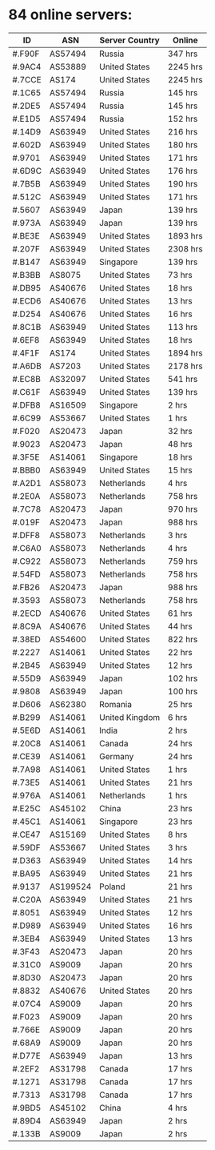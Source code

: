# 84 online servers:

| ID | ASN | Server Country | Online |
| ------ | ------ | ------ | ------ |
| #.F90F | AS57494 | Russia | 347 hrs |
| #.9AC4 | AS53889 | United States | 2245 hrs |
| #.7CCE | AS174 | United States | 2245 hrs |
| #.1C65 | AS57494 | Russia | 145 hrs |
| #.2DE5 | AS57494 | Russia | 145 hrs |
| #.E1D5 | AS57494 | Russia | 152 hrs |
| #.14D9 | AS63949 | United States | 216 hrs |
| #.602D | AS63949 | United States | 180 hrs |
| #.9701 | AS63949 | United States | 171 hrs |
| #.6D9C | AS63949 | United States | 176 hrs |
| #.7B5B | AS63949 | United States | 190 hrs |
| #.512C | AS63949 | United States | 171 hrs |
| #.5607 | AS63949 | Japan | 139 hrs |
| #.973A | AS63949 | Japan | 139 hrs |
| #.BE3E | AS63949 | United States | 1893 hrs |
| #.207F | AS63949 | United States | 2308 hrs |
| #.B147 | AS63949 | Singapore | 139 hrs |
| #.B3BB | AS8075 | United States | 73 hrs |
| #.DB95 | AS40676 | United States | 18 hrs |
| #.ECD6 | AS40676 | United States | 13 hrs |
| #.D254 | AS40676 | United States | 16 hrs |
| #.8C1B | AS63949 | United States | 113 hrs |
| #.6EF8 | AS63949 | United States | 18 hrs |
| #.4F1F | AS174 | United States | 1894 hrs |
| #.A6DB | AS7203 | United States | 2178 hrs |
| #.EC8B | AS32097 | United States | 541 hrs |
| #.C61F | AS63949 | United States | 139 hrs |
| #.DFB8 | AS16509 | Singapore | 2 hrs |
| #.6C99 | AS53667 | United States | 1 hrs |
| #.F020 | AS20473 | Japan | 32 hrs |
| #.9023 | AS20473 | Japan | 48 hrs |
| #.3F5E | AS14061 | Singapore | 18 hrs |
| #.BBB0 | AS63949 | United States | 15 hrs |
| #.A2D1 | AS58073 | Netherlands | 4 hrs |
| #.2E0A | AS58073 | Netherlands | 758 hrs |
| #.7C78 | AS20473 | Japan | 970 hrs |
| #.019F | AS20473 | Japan | 988 hrs |
| #.DFF8 | AS58073 | Netherlands | 3 hrs |
| #.C6A0 | AS58073 | Netherlands | 4 hrs |
| #.C922 | AS58073 | Netherlands | 759 hrs |
| #.54FD | AS58073 | Netherlands | 758 hrs |
| #.FB26 | AS20473 | Japan | 988 hrs |
| #.3593 | AS58073 | Netherlands | 758 hrs |
| #.2ECD | AS40676 | United States | 61 hrs |
| #.8C9A | AS40676 | United States | 44 hrs |
| #.38ED | AS54600 | United States | 822 hrs |
| #.2227 | AS14061 | United States | 22 hrs |
| #.2B45 | AS63949 | United States | 12 hrs |
| #.55D9 | AS63949 | Japan | 102 hrs |
| #.9808 | AS63949 | Japan | 100 hrs |
| #.D606 | AS62380 | Romania | 25 hrs |
| #.B299 | AS14061 | United Kingdom | 6 hrs |
| #.5E6D | AS14061 | India | 2 hrs |
| #.20C8 | AS14061 | Canada | 24 hrs |
| #.CE39 | AS14061 | Germany | 24 hrs |
| #.7A98 | AS14061 | United States | 1 hrs |
| #.73E5 | AS14061 | United States | 21 hrs |
| #.976A | AS14061 | Netherlands | 1 hrs |
| #.E25C | AS45102 | China | 23 hrs |
| #.45C1 | AS14061 | Singapore | 23 hrs |
| #.CE47 | AS15169 | United States | 8 hrs |
| #.59DF | AS53667 | United States | 3 hrs |
| #.D363 | AS63949 | United States | 14 hrs |
| #.BA95 | AS63949 | United States | 21 hrs |
| #.9137 | AS199524 | Poland | 21 hrs |
| #.C20A | AS63949 | United States | 21 hrs |
| #.8051 | AS63949 | United States | 12 hrs |
| #.D989 | AS63949 | United States | 16 hrs |
| #.3EB4 | AS63949 | United States | 13 hrs |
| #.3F43 | AS20473 | Japan | 20 hrs |
| #.31C0 | AS9009 | Japan | 20 hrs |
| #.8D30 | AS20473 | Japan | 20 hrs |
| #.8832 | AS40676 | United States | 20 hrs |
| #.07C4 | AS9009 | Japan | 20 hrs |
| #.F023 | AS9009 | Japan | 20 hrs |
| #.766E | AS9009 | Japan | 20 hrs |
| #.68A9 | AS9009 | Japan | 20 hrs |
| #.D77E | AS63949 | Japan | 13 hrs |
| #.2EF2 | AS31798 | Canada | 17 hrs |
| #.1271 | AS31798 | Canada | 17 hrs |
| #.7313 | AS31798 | Canada | 17 hrs |
| #.9BD5 | AS45102 | China | 4 hrs |
| #.89D4 | AS63949 | Japan | 2 hrs |
| #.133B | AS9009 | Japan | 2 hrs |

